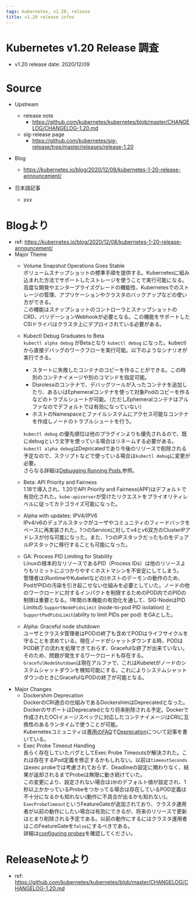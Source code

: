 ```yaml
---
tags: kubernetes, v1.20, release
title: v1.20 release infos
---
```


# Kubernetes v1.20 Release 調査

- v1.20 release date: 2020/12/09

# Source
- Upstream
    - release note
        - https://github.com/kubernetes/kubernetes/blob/master/CHANGELOG/CHANGELOG-1.20.md
    - sig-release page
        - https://github.com/kubernetes/sig-release/tree/master/releases/release-1.20

- Blog
    - https://kubernetes.io/blog/2020/12/08/kubernetes-1-20-release-announcement/

- 日本語記事
    - xxx

# Blogより
- ref: https://kubernetes.io/blog/2020/12/08/kubernetes-1-20-release-announcement/
- Major Theme
  - Volume Snapshot Operations Goes Stable  
  ボリュームスナップショットの標準手順を提供する。Kubernetesに組み込まれた方法でサポートしたストレージを使うことで実行可能になる。  
  高度な開発やエンタープライズグレードの機能性、Kubernetesでのストレージの管理、アプリケーションやクラスタのバックアップなどの使い方ができる。  
  この機能はスナップショットのコントローラとスナップショットのCRD、バリデーションWebhookが必要となる。この機能をサポートしたCSIドライバはクラスタ上にデプロイされている必要がある。
  - Kubectl Debug Graduates to Beta  
  `kubectl alpha debug` がBetaとなり `kubectl debug` になった。kubectlから直接デバッグのワークフローを実行可能。以下のようなシナリオが実行できる。
    - スタートに失敗したコンテナのコピーを作ることができる。この時別のコンテナイメージや別のコマンドを指定可能。
    - Disrolessのコンテナで、デバッグツールが入ったコンテナを追加したり、あるいはEphemeralコンテナを使って対象Podのコピーを作るなどのトラブルシュートが可能。（ただしEphemeralコンテナはアルファなのでデフォルトでは有効になっていない）
    - ホストのNamespaceとファイルシステムにアクセス可能なコンテナを作成しノードのトラブルシュートを行う。
  
    `kubectl debug` の優先順位は他のプラグインよりも優先されるので、既にdebugという文字を使っている場合はリネームする必要がある。  
    `kubectl alpha debug`はDepricatedであり今後のリリースで削除される予定なので、スクリプトなどで使っている場合は`kubectl debug`に変更が必要。  
    さらなる詳細は[Debugging Running Pods.](https://kubernetes.io/docs/tasks/debug-application-cluster/debug-running-pod/)参照。
  - Beta: API Priority and Fairness  
  1.18で導入され、1.20でAPI Priority and Fairness(APF)はデフォルトで有効化された。`kube-apiserver`が受けたリクエストをプライオリティレベルに従ってカテゴライズ可能になった。
  - Alpha with updates: IPV4/IPV6  
  IPv4/v6のデュアルスタックがユーザやコミュニティのフィードバックをベースに再実装された。1つのServiceに対してv4とv6双方のClusterIPアドレスが付与可能になった。また、1つのIPスタックだったものをデュアルIPスタックに移行することも可能になった。
  - GA: Process PID Limiting for Stability  
  Linuxの根本的なリソースであるPID（Process IDs）は他のリソースよりもリミットにぶつかりやすくホストマシンを不安定にしてしまう。  
  管理者は(RuntimeやKubeletなどの)ホストのデーモンの動作のため、PodがPIDの汚染を引き起こせない仕組みを必要としていた。ノードの他のワークロードに対するインパクトを制限するためのPOD内でのPIDの制限は重要となる。1年間の本機能の有効化を通して、SIG-NodeはPID Limitsの `SupportNodePidsLimit` (node-to-pod PID isolation)  と `SupportPodPidsLimit`(ability to limit PIDs per pod) をGAとした。
  - Alpha: Graceful node shutdown  
  ユーザとクラスタ管理者はPODの終了も含めてPODはライフサイクルを守ることを求めている。現在ノードがシャットダウンする時、PODはPOD終了の流れを処理できておらず、Gracefulな終了が出来ていない。そのため、問題が発生するワークロードも存在する。`GracefulNodeShutdown`は現在アルファで、これはKubeletがノードのシステムシャットダウンを検知可能にする。これによりシステムシャットダウンのときにGracefulなPODの終了が可能となる。
- Major Changes
  - Dockershim Deprecation  
  DockerのCRI適合の仕組みであるDockershimはDeprecatedとなった。DockerのサポートはDeprecatedとなり将来削除される予定。Dockerで作成されたOCIイメージスペックに対応したコンテナイメージはCRIに互換性のあるランタイムで使うことが可能。  
  Kubernetesコミュニティは[専用のFAQ](https://blog.k8s.io/2020/12/02/dockershim-faq/)で[Deprecation](https://blog.k8s.io/2020/12/02/dont-panic-kubernetes-and-docker/)について記事を書いている。
  - Exec Probe Timeout Handling  
  長らく存在していたバグとしてExec Probe Timeoutsが解決された。これは存在するPod定義を修正するかもしれない。以前は`timeoutSeconds`はexec probeでは考慮されておらず、Deadlineの設定に関わりなく、結果が返却されるまでProbeは無限に動き続けていた。  
  この変更により、設定されない場合は`1秒`のデフォルト値が設定され、1秒以上かかっているProbeをつかってる場合は存在しているPOD定義は不十分になるかも知れない(動作に不具合が出るかも知れない)。  
  `ExecProbeTimeout`というFeatureGateが追加されており、クラスタ運用者が以前の動作にしたい場合は有効にできるが、将来のリリースで更新はとまり削除される予定である。以前の動作にするにはクラスタ運用者はこのFeatureGateを`false`にするべきである。  
詳細は[configuring probes](https://kubernetes.io/blog/2020/12/08/kubernetes-1-20-release-announcement/docs/tasks/configure-pod-container/configure-liveness-readiness-startup-probes/#configure-probes)を確認してください。

# ReleaseNoteより
- ref: https://github.com/kubernetes/kubernetes/blob/master/CHANGELOG/CHANGELOG-1.20.md

